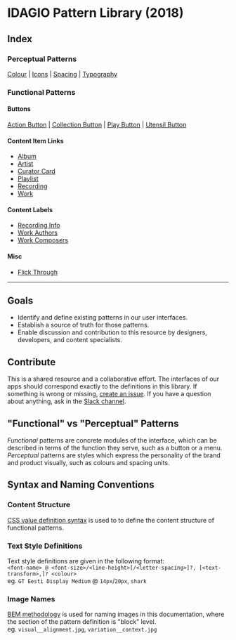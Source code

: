 # IDAGIO Pattern Library (2018)

## Index

### Perceptual Patterns
[Colour](perceptual/colour) | [Icons](perceptual/icons) | [Spacing](perceptual/spacing) | [Typography](perceptual/typography)

### Functional Patterns
#### Buttons
[Action Button](functional/buttons/action-button) | [Collection Button](functional/buttons/collection-button) |
[Play Button](functional/buttons/play-button) | [Utensil Button](functional/buttons/utensil-button)

#### Content Item Links
- [Album](functional/content-item-links/album)
- [Artist](functional/content-item-links/artist)
- [Curator Card](functional/content-item-links/curator-card)
- [Playlist](functional/content-item-links/playlist)
- [Recording](functional/content-item-links/recording)
- [Work](functional/content-item-links/work)

#### Content Labels
- [Recording Info](functional/content-labels/recording-info)
- [Work Authors](functional/content-labels/work-authors)
- [Work Composers](functional/content-labels/work-composers)

#### Misc
- [Flick Through](functional/misc/flick-through)

---

## Goals
- Identify and define existing patterns in our user interfaces.
- Establish a source of truth for those patterns.
- Enable discussion and contribution to this resource by designers, developers, and content specialists.

## Contribute
This is a shared resource and a collaborative effort. The interfaces of our apps should correspond exactly to the definitions in this library. If something is wrong or missing, [create an issue](https://github.com/IDAGIO/idagio-pattern-library/issues). If you have a question about anything, ask in the [Slack channel](https://idagio.slack.com/messages/C91FD96HE/).

## "Functional" vs "Perceptual" Patterns

*Functional* patterns are concrete modules of the interface, which can be described in terms of the function they serve, such as a button or a menu.
*Perceptual* patterns are styles which express the personality of the brand and product visually, such as colours and spacing units.

## Syntax and Naming Conventions
### Content Structure
[CSS value definition syntax](https://developer.mozilla.org/en-US/docs/Web/CSS/Value_definition_syntax) is used to to define the content structure of functional patterns.

### Text Style Definitions
Text style definitions are given in the following format:  
`<font-name> @ <font-size>/<line-height>[/<letter-spacing>]?, [<text-transform>,]? <colour>`  
eg. `GT Eesti Display Medium` @ `14px`/`20px`, `shark`

### Image Names
[BEM methodology](http://getbem.com/) is used for naming images in this documentation, where the section of the pattern definition is "block" level.  
eg. `visual__alignment.jpg`, `variation__context.jpg`
